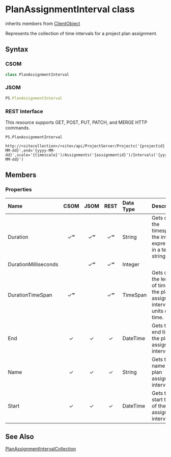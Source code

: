 [comment]: # (Name:PlanAssignmentInterval)
[comment]: # (Type:class)
[comment]: # (Status:Incomplete)

# <a name="name"></a>PlanAssignmentInterval class

inherits members from [ClientObject](https://msdn.microsoft.com/en-us/library/microsoft.sharepoint.client.clientobject.aspx)<br/>

<a name="description"></a>Represents the collection of time intervals for a project plan assignment.

## <a name="syntax"></a>Syntax

### CSOM

```C#
class PlanAssignmentInterval 
```
### JSOM

```JavaScript
PS.PlanAssignmentInterval
```
### REST Interface

This resource supports GET, POST, PUT, PATCH, and MERGE HTTP commands.

```
PS.PlanAssignmentInterval

http://<sitecollection>/<site>/api/ProjectServer/Projects('{projectid}')/GetResourcePlanByUrl(start='{yyyy-MM-dd}',end='{yyyy-MM-dd}',scale='{timescale}')/Assignments('{assignmentid}')/Intervals('{yyyy-MM-dd}')
```

## <a name="members"></a>Members

### <a name="properties"></a>Properties

|**Name**|**CSOM**|**JSOM**|**REST**|**Data Type**|**Description**|
|:-----|:-----:|:-----:|:-----:|:-----|:-----|
|<a name="Duration"></a>Duration|&#x2713;&#x02B7;|&#x2713;&#x02B7;|&#x2713;&#x02B7;|String|Gets or sets the timespan of the interval, expressed in a text string.|
|<a name="DurationMilliseconds"></a>DurationMilliseconds||&#x2713;&#x02B7;|&#x2713;&#x02B7;|Integer||
|<a name="DurationTimeSpan"></a>DurationTimeSpan|&#x2713;&#x02B7;||&#x2713;&#x02B7;|TimeSpan|Gets or sets the length of time for the plan assignment interval, in units of time.|
|<a name="End"></a>End|&#x2713;|&#x2713;|&#x2713;|DateTime|Gets the end time of the plan assignment interval.|
|<a name="Name"></a>Name|&#x2713;|&#x2713;|&#x2713;|String|Gets the name of the plan assignment interval.|
|<a name="Start"></a>Start|&#x2713;|&#x2713;|&#x2713;|DateTime|Gets the start time of the plan assignment interval.|

## <a name="seeAlso"></a>See Also

[PlanAssignmentIntervalCollection](PlanAssignmentIntervalCollection.md)<br/>
